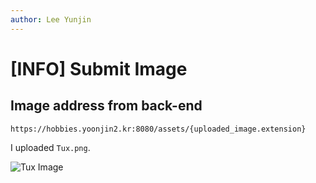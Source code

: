 ```yaml
---
author: Lee Yunjin
---
```


# [INFO] Submit Image

## Image address from back-end

`https://hobbies.yoonjin2.kr:8080/assets/{uploaded_image.extension}`


I uploaded `Tux.png`.

![Tux Image](https://hobbies.yoonjin2.kr:8080/assets/Tux.png)
